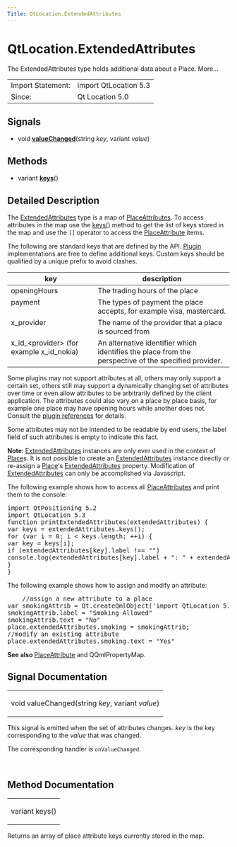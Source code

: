 ```yaml
---
Title: QtLocation.ExtendedAttributes
---
```


# QtLocation.ExtendedAttributes

<span class="subtitle"></span>
<!-- $$$ExtendedAttributes-brief -->
<p>The ExtendedAttributes type holds additional data about a Place. More...</p>
<!-- @@@ExtendedAttributes -->
<table class="alignedsummary">
<tr><td class="memItemLeft rightAlign topAlign"> Import Statement:</td><td class="memItemRight bottomAlign"> import QtLocation 5.3</td></tr><tr><td class="memItemLeft rightAlign topAlign"> Since:</td><td class="memItemRight bottomAlign">  Qt Location 5.0</td></tr></table><ul>
</ul>
<h2 id="signals">Signals</h2>
<ul>
<li class="fn">void <b><b><a href="..//QtLocation.ExtendedAttributes.md#valueChanged-signal">valueChanged</a></b></b>(string <i>key</i>, variant <i>value</i>)</li>
</ul>
<h2 id="methods">Methods</h2>
<ul>
<li class="fn">variant <b><b><a href="..//QtLocation.ExtendedAttributes.md#keys-method">keys</a></b></b>()</li>
</ul>
<!-- $$$ExtendedAttributes-description -->
<h2 id="details">Detailed Description</h2>
</p>
<p>The <a href="..//QtLocation.ExtendedAttributes.md">ExtendedAttributes</a> type is a map of <a href="..//QtLocation.location-cpp-qml.md#placeattribute">PlaceAttributes</a>. To access attributes in the map use the <a href="..//QtLocation.ExtendedAttributes.md#keys-method">keys()</a> method to get the list of keys stored in the map and use the <code>[]</code> operator to access the <a href="..//QtLocation.location-cpp-qml.md#placeattribute">PlaceAttribute</a> items.</p>
<p>The following are standard keys that are defined by the API. <a href="..//QtLocation.location-places-qml.md#plugin">Plugin</a> implementations are free to define additional keys. Custom keys should be qualified by a unique prefix to avoid clashes.</p>
<table class="generic">
<thead><tr class="qt-style"><th >key</th><th >description</th></tr></thead>
<tr valign="top"><td >openingHours</td><td >The trading hours of the place</td></tr>
<tr valign="top"><td >payment</td><td >The types of payment the place accepts, for example visa, mastercard.</td></tr>
<tr valign="top"><td >x_provider</td><td >The name of the provider that a place is sourced from</td></tr>
<tr valign="top"><td >x_id_&lt;provider&gt; (for example x_id_nokia)</td><td >An alternative identifier which identifies the place from the perspective of the specified provider.</td></tr>
</table>
<p>Some plugins may not support attributes at all, others may only support a certain set, others still may support a dynamically changing set of attributes over time or even allow attributes to be arbitrarily defined by the client application. The attributes could also vary on a place by place basis, for example one place may have opening hours while another does not. Consult the <a href="..//QtLocation.qtlocation-index.md#plugin-references-and-parameters">plugin references</a> for details.</p>
<p>Some attributes may not be intended to be readable by end users, the label field of such attributes is empty to indicate this fact.</p>
<p><b>Note: </b><a href="..//QtLocation.ExtendedAttributes.md">ExtendedAttributes</a> instances are only ever used in the context of <a href="..//QtLocation.location-cpp-qml.md#place">Place</a>s. It is not possible to create an <a href="..//QtLocation.ExtendedAttributes.md">ExtendedAttributes</a> instance directly or re-assign a <a href="..//QtLocation.location-cpp-qml.md#place">Place</a>'s <a href="..//QtLocation.ExtendedAttributes.md">ExtendedAttributes</a> property. Modification of <a href="..//QtLocation.ExtendedAttributes.md">ExtendedAttributes</a> can only be accomplished via Javascript.</p><p>The following example shows how to access all <a href="..//QtLocation.location-cpp-qml.md#placeattribute">PlaceAttributes</a> and print them to the console:</p>
<pre class="qml">import QtPositioning 5.2
import QtLocation 5.3
<span class="keyword">function</span> <span class="name">printExtendedAttributes</span>(<span class="name">extendedAttributes</span>) {
var <span class="name">keys</span> = <span class="name">extendedAttributes</span>.<span class="name">keys</span>();
<span class="keyword">for</span> (<span class="keyword">var</span> <span class="name">i</span> = <span class="number">0</span>; <span class="name">i</span> <span class="operator">&lt;</span> <span class="name">keys</span>.<span class="name">length</span>; ++<span class="name">i</span>) {
var <span class="name">key</span> = <span class="name">keys</span>[<span class="name">i</span>];
<span class="keyword">if</span> (<span class="name">extendedAttributes</span>[<span class="name">key</span>].<span class="name">label</span> <span class="operator">!==</span> <span class="string">&quot;&quot;</span>)
<span class="name">console</span>.<span class="name">log</span>(<span class="name">extendedAttributes</span>[<span class="name">key</span>].<span class="name">label</span> <span class="operator">+</span> <span class="string">&quot;: &quot;</span> <span class="operator">+</span> <span class="name">extendedAttributes</span>[<span class="name">key</span>].<span class="name">text</span>);
}
}</pre>
<p>The following example shows how to assign and modify an attribute:</p>
<pre class="qml">    <span class="comment">//assign a new attribute to a place</span>
var <span class="name">smokingAttrib</span> = <span class="name">Qt</span>.<span class="name">createQmlObject</span>(<span class="string">'import QtLocation 5.3; PlaceAttribute {}'</span>, <span class="name">place</span>);
<span class="name">smokingAttrib</span>.<span class="name">label</span> <span class="operator">=</span> <span class="string">&quot;Smoking Allowed&quot;</span>
<span class="name">smokingAttrib</span>.<span class="name">text</span> <span class="operator">=</span> <span class="string">&quot;No&quot;</span>
<span class="name">place</span>.<span class="name">extendedAttributes</span>.<span class="name">smoking</span> <span class="operator">=</span> <span class="name">smokingAttrib</span>;
<span class="comment">//modify an existing attribute</span>
<span class="name">place</span>.<span class="name">extendedAttributes</span>.<span class="name">smoking</span>.<span class="name">text</span> <span class="operator">=</span> <span class="string">&quot;Yes&quot;</span></pre>
<p><b>See also </b><a href="..//QtLocation.location-cpp-qml.md#placeattribute">PlaceAttribute</a> and QQmlPropertyMap.</p>
<!-- @@@ExtendedAttributes -->
<h2>Signal Documentation</h2>
<!-- $$$valueChanged -->
<table class="qmlname"><tr valign="top" id="valueChanged-signal"><td class="tblQmlFuncNode"><p><span class="type">void</span> <span class="name">valueChanged</span>(<span class="type">string</span><i> key</i>, <span class="type">variant</span><i> value</i>)</p></td></tr></table><p>This signal is emitted when the set of attributes changes. <i>key</i> is the key corresponding to the <i>value</i> that was changed.</p>
<p>The corresponding handler is <code>onValueChanged</code>.</p>
<!-- @@@valueChanged -->
<br/>
<h2>Method Documentation</h2>
<!-- $$$keys -->
<table class="qmlname"><tr valign="top" id="keys-method"><td class="tblQmlFuncNode"><p><span class="type">variant</span> <span class="name">keys</span>()</p></td></tr></table><p>Returns an array of place attribute keys currently stored in the map.</p>
<!-- @@@keys -->
<br/>
